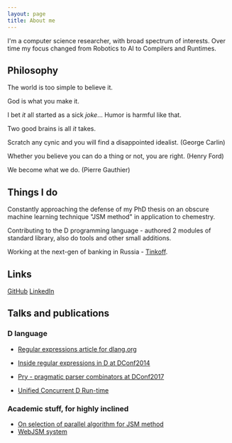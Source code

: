 ```yaml
---
layout: page
title: About me 
---
```


I'm a computer science researcher, with broad spectrum of interests. Over time my focus changed from Robotics to AI to Compilers and Runtimes. 

## Philosophy

The world is too simple to believe it.

God is what you make it.

I bet *it* all started as a sick *joke*... Humor is harmful like that.

Two good brains is all *it* takes.

Scratch any cynic and you will find a disappointed idealist. (George Carlin)

Whether you believe you can do a thing or not, you are right. (Henry Ford)

We become what we do.	(Pierre Gauthier)

## Things I do

Constantly approaching the defense of my PhD thesis on an obscure machine learning technique "JSM method" in application to chemestry.

Contributing to the D programming language - authored 2 modules of standard library, also do tools and other small additions.

Working at the next-gen of banking in Russia - [Tinkoff](https://www.tinkoff.ru "Tinkoff").

## Links

[GitHub](https://github.com/DmitryOlshansky)
[LinkedIn](https://ru.linkedin.com/in/olshanskyd)

## Talks and publications
### D language
* [Regular expressions article for dlang.org](https://dlang.org/regular-expression.html)

* [Inside regular expressions in D at DConf2014](http://dconf.org/2014/talks/olshansky.html)

* [Pry - pragmatic parser combinators at DConf2017](https://m.youtube.com/watch?v=NiHU9Mcwkvg)

* [Unified Concurrent D Run-time](https://www.youtube.com/watch?v=cnfjyWofYeY)

### Academic stuff, for highly inclined
* [On selection of parallel algorithm for JSM method](http://link.springer.com/article/10.3103/S0005105515040032?wt_mc=internal.event.1.SEM.ArticleAuthorOnlineFirst)
* [WebJSM system](https://link.springer.com/article/10.3103/S0005105515050039)




